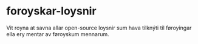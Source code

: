 # foroyskar-loysnir
Vit royna at savna allar open-source loysnir sum hava tilknýti til føroyingar ella ery mentar av føroyskum mennarum. 
